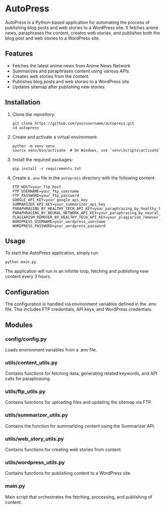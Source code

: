 # AutoPress

AutoPress is a Python-based application for automating the process of publishing blog posts and web stories to a WordPress site. It fetches anime news, paraphrases the content, creates web stories, and publishes both the blog post and web stories to a WordPress site.

## Features

- Fetches the latest anime news from Anime News Network
- Summarizes and paraphrases content using various APIs
- Creates web stories from the content
- Publishes blog posts and web stories to a WordPress site
- Updates sitemap after publishing new stories


## Installation

1. Clone the repository:

    ```
    git clone https://github.com/yourusername/autopress.git
    cd autopress
    ```

2. Create and activate a virtual environment:

    ```
    python -m venv venv
    source venv/bin/activate  # On Windows, use `venv\Scripts\activate`
    ```

3. Install the required packages:

    ```
    pip install -r requirements.txt
    ```

4. Create a `.env` file in the `autopress` directory with the following content:

    ```
    FTP_HOST=your_ftp_host
    FTP_USERNAME=your_ftp_username
    FTP_PASSWORD=your_ftp_password
    GOOGLE_API_KEY=your_google_api_key
    SUMMARIZER_API_KEY=your_summarizer_api_key
    PARAPHRASING_BY_HEALTHY_TECH_API_KEY=your_paraphrasing_by_healthy_tech_api_key
    PARAPHRASING_BY_NEURAL_NETWORK_API_KEY=your_paraphrasing_by_neural_network_api_key
    PLAGIARISM_REMOVER_BY_HEALTHY_TECH_API_KEY=your_plagiarism_remover_by_healthy_tech_api_key
    WORDPRESS_USERNAME=your_wordpress_username
    WORDPRESS_PASSWORD=your_wordpress_password
    ```

## Usage

To start the AutoPress application, simply run:

```
python main.py
```

The application will run in an infinite loop, fetching and publishing new content every 3 hours.

## Configuration
The configuration is handled via environment variables defined in the .env file. This includes FTP credentials, API keys, and WordPress credentials.

## Modules
### config/config.py
Loads environment variables from a .env file.

### utils/content_utils.py
Contains functions for fetching data, generating related keywords, and API calls for paraphrasing.

### utils/ftp_utils.py
Contains functions for uploading files and updating the sitemap via FTP.

### utils/summarizer_utils.py
Contains the function for summarizing content using the Summarizer API.

### utils/web_story_utils.py
Contains functions for creating web stories from content.

### utils/wordpress_utils.py
Contains functions for publishing content to a WordPress site.

### main.py
Main script that orchestrates the fetching, processing, and publishing of content.
